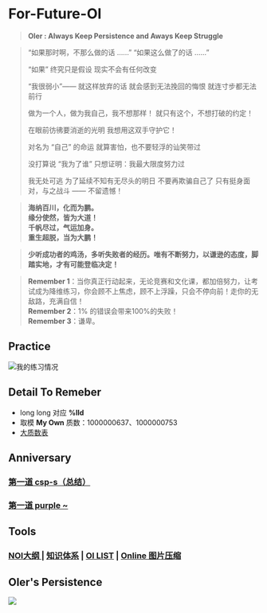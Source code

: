 # For-Future-OI
> **OIer : Always Keep Persistence and Aways Keep Struggle**

> “如果那时啊，不那么做的话 ……”
> “如果这么做了的话 ……”
> 
> “如果” 终究只是假设
> 现实不会有任何改变
> 
> “我很弱小”—— 就这样放弃的话
> 就会感到无法挽回的悔恨
> 就连寸步都无法前行
> 
> 做为一个人，做为我自己，我不想那样！
> 就只有这个，不想打破的约定！
> 
> 在眼前彷彿要消逝的光明
> 我想用这双手守护它！
> 
> 对名为 “自己” 的命运
> 就算害怕，也不要轻浮的讪笑带过
> 
> 没打算说 “我为了谁”
> 只想证明：我最大限度努力过
> 
> 我无处可逃
> 为了延续不知有无尽头的明日
> 不要再欺骗自己了
> 只有挺身面对，与之战斗 —— 不留遗憾！

>  **海纳百川，化而为鹏。  
>  缘分使然，皆为大道！  
> 千帆尽过，气运加身。  
> 重生超脱，当为大鹏！**

> **少听成功者的鸡汤，多听失败者的经历。唯有不断努力，以谦逊的态度，脚踏实地，才有可能登临决定！**

> **Remember 1**：当你真正行动起来，无论竞赛和文化课，都加倍努力，让考试成为降维练习，你会顾不上焦虑，顾不上浮躁，只会不停向前！走你的无敌路，充满自信！  
**Remember 2**：1% 的错误会带来100%的失败！   
**Remember 3**：谦卑。

## Practice
![我的练习情况](https://luogu-card.vercel.app/practice?id=457492&dark_mode=true&disable_cache=true)

## Detail To Remeber
- long long 对应 **%lld**
- 取模 **My Own** 质数：1000000637、1000000753
- [大质数表](https://www.cnblogs.com/ljxtt/p/13514346.html)

## Anniversary
### [第一道 csp-s（总结）](https://www.luogu.com.cn/problem/P7913)
### [第一道 purple ~](https://www.luogu.com.cn/problem/P3265)

## Tools
### [NOI大纲 ](https://www.noi.cn/upload/resources/file/2023/03/15/1fa58eac9c412e01ce3c89c761058a43.pdf)| [知识体系](https://www.cnblogs.com/hadilo/p/5840434.html) | [ OI LIST](https://i.loli.net/2020/08/20/bF2jBmzREunIe5w.png) | [Online 图片压缩](https://www.bejson.com/ui/compress_img/)

## OIer's Persistence
![](https://i.loli.net/2018/10/26/5bd32d17a163e.png)
